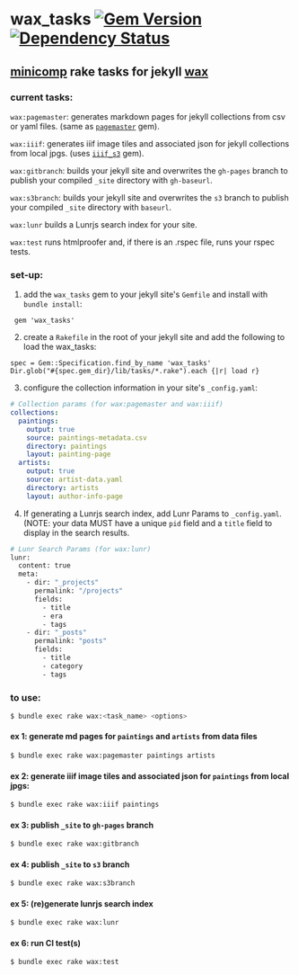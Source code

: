 # wax_tasks [![Gem Version](https://badge.fury.io/rb/wax_tasks.svg)](https://badge.fury.io/rb/wax_tasks) [![Dependency Status](https://gemnasium.com/badges/github.com/mnyrop/wax_tasks.svg)](https://gemnasium.com/github.com/mnyrop/wax_tasks)

## [minicomp](https://github.com/minicomp) rake tasks for jekyll [wax](https://minicomp.github.io/wax)

### current tasks:

`wax:pagemaster`: generates markdown pages for jekyll collections from csv or yaml files. (same as [`pagemaster`](https://github.com/mnyrop/pagemaster) gem).

`wax:iiif`: generates iiif image tiles and associated json for jekyll collections from local jpgs. (uses [`iiif_s3`](https://github.com/cmoa/iiif_s3) gem).

`wax:gitbranch`: builds your jekyll site and overwrites the `gh-pages` branch to publish your compiled `_site` directory with `gh-baseurl`.

`wax:s3branch`: builds your jekyll site and overwrites the `s3` branch to publish your compiled `_site` directory with `baseurl`.

`wax:lunr` builds a Lunrjs search index for your site.

`wax:test` runs htmlproofer and, if there is an .rspec file, runs your rspec tests.


### set-up:
1. add the `wax_tasks` gem to your jekyll site's `Gemfile` and install with `bundle install`:
```
 gem 'wax_tasks'
```
2. create a `Rakefile` in the root of your jekyll site and add the following to load the wax_tasks:
```
spec = Gem::Specification.find_by_name 'wax_tasks'
Dir.glob("#{spec.gem_dir}/lib/tasks/*.rake").each {|r| load r}
```
3. configure the collection information in your site's `_config.yaml`:
```yaml
# Collection params (for wax:pagemaster and wax:iiif)
collections:
  paintings:
    output: true
    source: paintings-metadata.csv
    directory: paintings
    layout: painting-page
  artists:
    output: true
    source: artist-data.yaml
    directory: artists
    layout: author-info-page
```
4. If generating a Lunrjs search index, add Lunr Params to `_config.yaml`. (NOTE: your data MUST have a unique `pid` field and a `title` field to display in the search results.
```bash
# Lunr Search Params (for wax:lunr)
lunr:
  content: true
  meta:
    - dir: "_projects"
      permalink: "/projects"
      fields:
        - title
        - era
        - tags
    - dir: "_posts"
      permalink: "posts"
      fields:
        - title
        - category
        - tags
```
### to use:
```bash
$ bundle exec rake wax:<task_name> <options>
```
#### ex 1: generate md pages for `paintings` and `artists` from data files
```bash
$ bundle exec rake wax:pagemaster paintings artists
```
#### ex 2: generate iiif image tiles and associated json for `paintings` from local jpgs:
```bash
$ bundle exec rake wax:iiif paintings
```
#### ex 3: publish `_site` to `gh-pages` branch
```bash
$ bundle exec rake wax:gitbranch
```
#### ex 4: publish `_site` to `s3` branch
```bash
$ bundle exec rake wax:s3branch
```
#### ex 5: (re)generate lunrjs search index
```bash
$ bundle exec rake wax:lunr
```
#### ex 6: run CI test(s)
```bash
$ bundle exec rake wax:test
```
